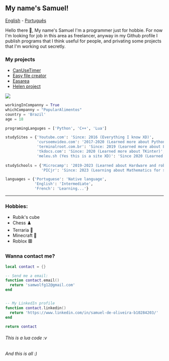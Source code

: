 ## My name's Samuel!

[English](https://github.com/Samuel-de-Oliveira/Samuel-de-Oliveira) - [Português](https://github.com/Samuel-de-Oliveira/Samuel-de-Oliveira/blob/main/LEIA-ME.md)

Hello there 👋, My name's Samuel I'm a programmer just for hobbie. For now I'm looking for job in this area as freelancer, anyway in my Github profile I publish programs that I think useful for people, and privating some projects that I'm working out secretly.

### My projects

- [CanUseTimer](https://github.com/Samuel-de-Oliveira/CanUseTimer)
- [Easy file creator](https://github.com/samuel-de-Oliveira/easyFileCreator)
- [Easarea](https://github.com/samuel-de-oliveira/Easarea)
- [Helen project](https://github.com/samuel-de-Oliveira/helen)

<img src="https://github-readme-stats.vercel.app/api/top-langs/?username=samuel-de-oliveira&layout=compact&langs_count=10&theme=darcula">

``` Python
workingInCompanny = True
whichCompanny = "PopularAlimentos"
country = 'Brazil'
age = 18

programingLanguges = ['Python', 'C++', 'Lua']

studySites = {'Youtube.com': 'Since: 2016 (Everything I know XD)',
              'cursoemvideo.com': '2017-2020 (Learned more about Python and basic Linux)',
              'terminalroot.com.br': 'Since: 2019 (Learned more about Linux)',
              'tkdocs.com': 'Since: 2020 (Learned more about TKinter)',
              'meleu.sh (Yes this is a site XD)': 'Since 2020 (Learned about ShellScript)'}
              
studySchools = {'Microcamp': '2019-2023 (Learned about Hardware and robotic)',
                'PICjr': 'Since: 2023 (Learning about Mathematics for science initiation)'}

languages = {'Portuguese': 'Native language', 
             'English': 'Intermediate',
             'French': 'Learning...'}
```

---
### Hobbies:
- Rubik's cube
- Chess ♟️
- Terraria 🌳
- Minecraft 🏹
- Roblox 🟥

### Wanna contact me?

```lua
local contact = {}

-- Send me a email:
function contact.email()
  return 'samwolfg12@gmail.com'
end


-- My LinkedIn profile
function contact.linkedin()
  return 'https://www.linkedin.com/in/samuel-de-oliveira-b10284203/'
end

return contact
```
###### This is a lua code :v

###### *And this is all :)*
